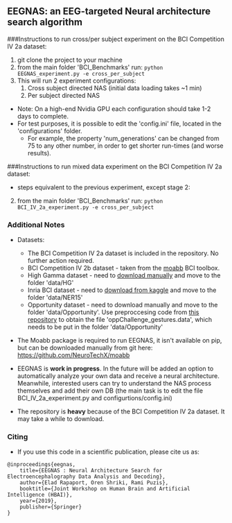 ## EEGNAS: an EEG-targeted Neural architecture search algorithm

###Instructions to run cross/per subject experiment on the BCI Competition IV 2a dataset:
1. git clone the project to your machine
2. from the main folder 'BCI_Benchmarks' run: `python EEGNAS_experiment.py -e cross_per_subject`
3. This will run 2 experiment configurations:
    1. Cross subject directed NAS (initial data loading takes ~1 min)
    2. Per subject directed NAS
    
* Note: On a high-end Nvidia GPU each configuration should take 1-2 days to complete.
* For test purposes, it is possible to edit the 'config.ini' file, located in the 'configurations' folder.
    * For example, the property 'num_generations' can be changed from 75 to any other number, in order to get shorter run-times (and worse results).

###Instructions to run mixed data experiment on the BCI Competition IV 2a dataset:
* steps equivalent to the previous experiment, except stage 2:
2. from the main folder 'BCI_Benchmarks' run: `python BCI_IV_2a_experiment.py -e cross_per_subject`
    
### Additional Notes
* Datasets:
    * The BCI Competition IV 2a dataset is included in the repository. No further action required.
    * BCI Competition IV 2b dataset - taken from the [moabb](https://github.com/NeuroTechX/moabb) BCI toolbox.
    * High Gamma dataset - need to [download manually](https://web.gin.g-node.org/robintibor/high-gamma-dataset) and move to the folder 'data/HG'
    * Inria BCI dataset - need to [download from kaggle](https://www.kaggle.com/c/inria-bci-challenge/data) and move to the folder 'data/NER15'
    * Opportunity dataset - need to download manually and move to the folder 'data/Opportunity'. Use preproccesing code from [this repository](https://github.com/guillaume-chevalier/HAR-stacked-residual-bidir-LSTMs/blob/master/data/download_datasets.py) to obtain the file 'oppChallenge_gestures.data', which needs to be put in the folder 'data/Opportunity'

* The Moabb package is required to run EEGNAS, it isn't available on pip, but can be downloaded manually from git here: https://github.com/NeuroTechX/moabb
* EEGNAS is **work in progress**. In the future will be added an option to automatically analyze your own data and receive a neural architecture. Meanwhile, interested users can try to understand the NAS process themselves and add their own DB (the main task is to edit the file BCI_IV_2a_experiment.py and configurtions/config.ini)
* The repository is **heavy** because of the BCI Competition IV 2a dataset. It may take a while to download.

### Citing
* If you use this code in a scientific publication, please cite us as:
```
@inproceedings{eegnas,
	title={EEGNAS : Neural Architecture Search for Electroencephalography Data Analysis and Decoding},
	author={Elad Rapaport, Oren Shriki, Rami Puzis},
	booktitle={Joint Workshop on Human Brain and Artificial Intelligence (HBAI)},
	year={2019},
	publisher={Springer}
}
```
